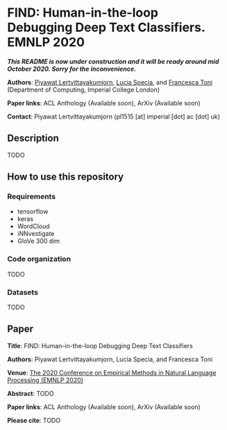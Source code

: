 # FIND: Human-in-the-loop Debugging Deep Text Classifiers. EMNLP 2020

**_This README is now under construction and it will be ready around mid October 2020. Sorry for the inconvenience._**

**Authors**: [Piyawat Lertvittayakumjorn](https://www.doc.ic.ac.uk/~pl1515/), [Lucia Specia](http://www.imperial.ac.uk/people/l.specia), and [Francesca Toni](https://www.doc.ic.ac.uk/~ft/) (Department of Computing, Imperial College London)

**Paper links**: ACL Anthology (Available soon), ArXiv (Available soon)

**Contact**: Piyawat Lertvittayakumjorn (pl1515 [at] imperial [dot] ac [dot] uk)

## Description
TODO   

## How to use this repository
### Requirements
- tensorflow
- keras
- WordCloud
- iNNvestigate
- GloVe 300 dim

### Code organization
TODO

### Datasets
TODO

## Paper
**Title**: FIND: Human-in-the-loop Debugging Deep Text Classifiers

**Authors**: Piyawat Lertvittayakumjorn, Lucia Specia, and Francesca Toni

**Venue**: [The 2020 Conference on Empirical Methods in Natural Language Processing (EMNLP 2020)](https://2020.emnlp.org/)

**Abstract**: TODO

**Paper links**: ACL Anthology (Available soon), ArXiv (Available soon)

**Please cite**: TODO
	